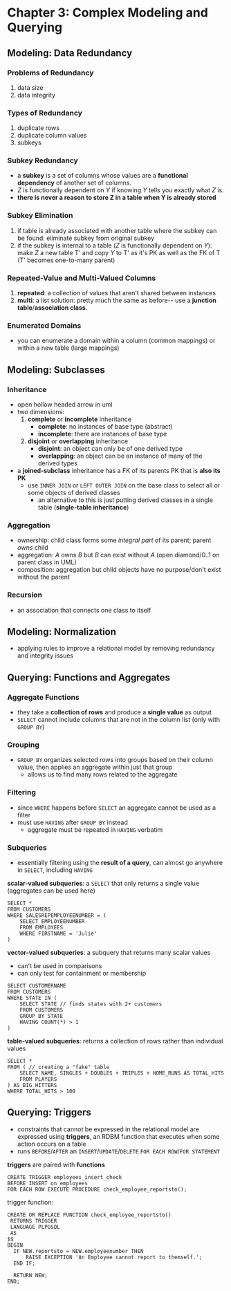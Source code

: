 # Chapter 3: Complex Modeling and Querying
## Modeling: Data Redundancy
### Problems of Redundancy
1. data size
2. data integrity
### Types of Redundancy
1. duplicate rows
2. duplicate column values
3. subkeys
### Subkey Redundancy
- a **subkey** is a set of columns whose values are a **functional dependency** of another set of columns.
- *Z* is functionally dependent on *Y* if knowing *Y* tells you exactly what *Z* is.
- **there is never a reason to store Z in a table when Y is already stored**
### Subkey Elimination
1. if table is already associated with another table where the subkey can be found: eliminate subkey from original subkey
2. if the subkey is internal to a table (*Z* is functionally dependent on *Y*): make *Z* a new table T' and copy *Y* to T' as it's PK as well as the FK of T (T' becomes one-to-many parent)
### Repeated-Value and Multi-Valued Columns
1. **repeated**: a collection of values that aren't shared between instances
2. **multi**: a list
solution: pretty much the same as before-- use a **junction table**/**association class**.
### Enumerated Domains
- you can enumerate a domain within a column (common mappings) or within a new table (large mappings) 
## Modeling: Subclasses
### Inheritance
- open hollow headed arrow in uml
- two dimensions:
	1. **complete** or **incomplete** inheritance
		- **complete**: no instances of base type (abstract)
		- **incomplete**: there are instances of base type
	2. **disjoint** or **overlapping** inheritance
		- **disjoint**: an object can only be of one derived type
		- **overlapping**: an object can be an instance of many of the derived types
- a **joined-subclass** inheritance has a FK of its parents PK that is **also its PK** 
	+ use `INNER JOIN` or `LEFT OUTER JOIN` on the base class to select all or some objects of derived classes 
		* an alternative to this is just putting derived classes in a single table (**single-table inheritance**)
### Aggregation
- ownership: child class forms some *integral part* of its parent; parent *owns* child
- aggregation: *A* owns *B* but *B* can exist without *A* (open diamond/0..1 on parent class in UML)
- composition: aggregation but child objects have no purpose/don't exist without the parent 
### Recursion
- an association that connects one class to itself
## Modeling: Normalization
- applying rules to improve a relational model by removing redundancy and integrity issues
## Querying: Functions and Aggregates
### Aggregate Functions
- they take a **collection of rows** and produce a **single value** as output
- `SELECT` cannot include columns that are not in the column list (only with `GROUP BY`)
### Grouping
- `GROUP BY` organizes selected rows into groups based on their column value, then applies an aggregate within just that group
	+ allows us to find many rows related to the aggregate
### Filtering
- since `WHERE` happens before `SELECT` an aggregate cannot  be used as a filter
- must use `HAVING` after `GROUP BY` instead
	+ aggregate must be repeated in `HAVING` verbatim
### Subqueries
- essentially filtering using the **result of a query**, can almost go anywhere in `SELECT`, including `HAVING`

**scalar-valued subqueries**: a `SELECT` that only returns a single value (aggregates can be used here)
```
SELECT *
FROM CUSTOMERS
WHERE SALESREPEMPLOYEENUMBER = (
	SELECT EMPLOYEENUMBER
	FROM EMPLOYEES
	WHERE FIRSTNAME = 'Julie'
)  
```
**vector-valued subqueries**: a subquery that returns many scalar values
-	can't be used in comparisons
-	can only test for containment or membership
```
SELECT CUSTOMERNAME
FROM CUSTOMERS
WHERE STATE IN (
	SELECT STATE // finds states with 2+ customers
	FROM CUSTOMERS
	GROUP BY STATE
	HAVING COUNT(*) > 1
)
```
**table-valued subqueries**: returns a collection of rows rather than individual values
```
SELECT *
FROM ( // creating a "fake" table
	SELECT NAME, SINGLES + DOUBLES + TRIPLES + HOME_RUNS AS TOTAL_HITS
	FROM PLAYERS
) AS BIG_HITTERS
WHERE TOTAL_HITS > 100
```
## Querying: Triggers
- constraints that cannot be expressed in the relational model are expressed using **triggers**, an RDBM function that executes when some action occurs on a table
- runs `BEFORE`/`AFTER` an `INSERT`/`UPDATE`/`DELETE` `FOR EACH ROW`/`FOR STATEMENT`

**triggers** are paired with **functions**

```
CREATE TRIGGER employees_insert_check
BEFORE INSERT on employees
FOR EACH ROW EXECUTE PROCEDURE check_employee_reportsto();
```

trigger function:
```
CREATE OR REPLACE FUNCTION check_employee_reportsto()
 RETURNS TRIGGER
 LANGUAGE PLPGSQL
 AS
$$
BEGIN
  IF NEW.reportsto = NEW.employeenumber THEN
  	  RAISE EXCEPTION 'An Employee cannot report to themself.';
  END IF;
  
  RETURN NEW;
END;
```
